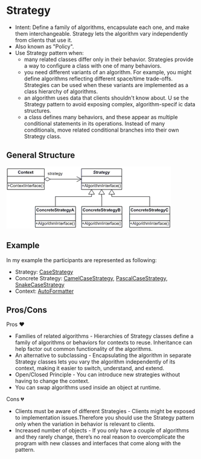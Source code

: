 # Strategy
- Intent: Define a family of algorithms, encapsulate each one, and make them interchangeable. Strategy lets the algorithm vary independently from clients that use it.
- Also known as "Policy".
- Use Strategy pattern when:
    - many related classes differ only in their behavior. Strategies provide a way to configure a class with one of many behaviors.
    - you need different variants of an algorithm. For example, you might define algorithms reflecting different space/time trade-offs. Strategies can be used when these variants are implemented as a class hierarchy of algorithms.
    - an algorithm uses data that clients shouldn't know about. U se the Strategy pattern to avoid exposing complex, algorithm-specif ic data structures.
    - a class defines many behaviors, and these appear as multiple conditional statements in its operations. Instead of many conditionals, move related conditional branches into their own Strategy class.

## General Structure
![](strategy_structure.png)

## Example
In my example the participants are represented as following:
- Strategy: [CaseStrategy](./strategies/CaseStrategy.java)
- Concrete Strategy: [CamelCaseStrategy](./strategies/CamelCaseStrategy.java), [PascalCaseStrategy](./strategies/PascalCaseStrategy.java), [SnakeCaseStrategy](./strategies/SnakeCaseStrategy.java)
- Context: [AutoFormatter](./formatter/AutoFormatter.java)

## Pros/Cons
Pros ❤️
- Families of related algorithms - Hierarchies of Strategy classes define a family of algorithms or behaviors for contexts to reuse. Inheritance can help factor out common functionality of the algorithms.
- An alternative to subclassing - Encapsulating the algorithm in separate Strategy classes lets you vary the algorithm independently of its context, making it easier to switch, understand, and extend.
- Open/Closed Principle - You can introduce new strategies without having to change the context.
- You can swap algorithms used inside an object at runtime.

Cons 💔
- Clients must be aware of different Strategies - Clients might be exposed to implementation issues.Therefore you should use the Strategy pattern only when the variation in behavior is relevant to clients.
- Increased number of objects - If you only have a couple of algorithms and they rarely change, there’s no real reason to overcomplicate the program with new classes and interfaces that come along with the pattern.